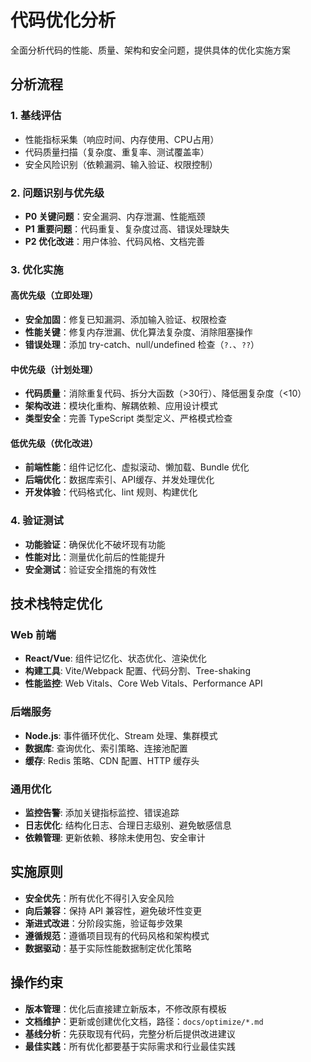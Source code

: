 # 代码优化分析

全面分析代码的性能、质量、架构和安全问题，提供具体的优化实施方案

## 分析流程

### 1. 基线评估

- 性能指标采集（响应时间、内存使用、CPU占用）
- 代码质量扫描（复杂度、重复率、测试覆盖率）
- 安全风险识别（依赖漏洞、输入验证、权限控制）

### 2. 问题识别与优先级

- **P0 关键问题**：安全漏洞、内存泄漏、性能瓶颈
- **P1 重要问题**：代码重复、复杂度过高、错误处理缺失
- **P2 优化改进**：用户体验、代码风格、文档完善

### 3. 优化实施

#### 高优先级（立即处理）

- **安全加固**：修复已知漏洞、添加输入验证、权限检查
- **性能关键**：修复内存泄漏、优化算法复杂度、消除阻塞操作
- **错误处理**：添加 try-catch、null/undefined 检查（`?.`、`??`）

#### 中优先级（计划处理）

- **代码质量**：消除重复代码、拆分大函数（>30行）、降低圈复杂度（<10）
- **架构改进**：模块化重构、解耦依赖、应用设计模式
- **类型安全**：完善 TypeScript 类型定义、严格模式检查

#### 低优先级（优化改进）

- **前端性能**：组件记忆化、虚拟滚动、懒加载、Bundle 优化
- **后端优化**：数据库索引、API缓存、并发处理优化
- **开发体验**：代码格式化、lint 规则、构建优化

### 4. 验证测试

- **功能验证**：确保优化不破坏现有功能
- **性能对比**：测量优化前后的性能提升
- **安全测试**：验证安全措施的有效性

## 技术栈特定优化

### Web 前端

- **React/Vue**: 组件记忆化、状态优化、渲染优化
- **构建工具**: Vite/Webpack 配置、代码分割、Tree-shaking
- **性能监控**: Web Vitals、Core Web Vitals、Performance API

### 后端服务

- **Node.js**: 事件循环优化、Stream 处理、集群模式
- **数据库**: 查询优化、索引策略、连接池配置
- **缓存**: Redis 策略、CDN 配置、HTTP 缓存头

### 通用优化

- **监控告警**: 添加关键指标监控、错误追踪
- **日志优化**: 结构化日志、合理日志级别、避免敏感信息
- **依赖管理**: 更新依赖、移除未使用包、安全审计

## 实施原则

- **安全优先**：所有优化不得引入安全风险
- **向后兼容**：保持 API 兼容性，避免破坏性变更
- **渐进式改进**：分阶段实施，验证每步效果
- **遵循规范**：遵循项目现有的代码风格和架构模式
- **数据驱动**：基于实际性能数据制定优化策略

## 操作约束

- **版本管理**：优化后直接建立新版本，不修改原有模板
- **文档维护**：更新或创建优化文档，路径：`docs/optimize/*.md`
- **基线分析**：先获取现有代码，完整分析后提供改进建议
- **最佳实践**：所有优化都要基于实际需求和行业最佳实践
